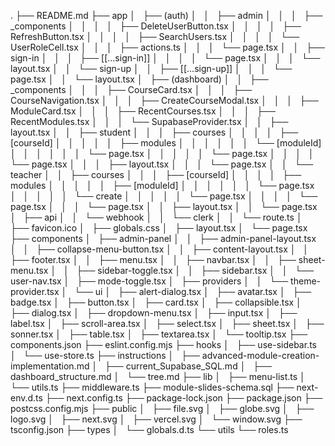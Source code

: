 .
├── README.md
├── app
│   ├── (auth)
│   │   ├── admin
│   │   │   ├── _components
│   │   │   │   ├── DeleteUserButton.tsx
│   │   │   │   ├── RefreshButton.tsx
│   │   │   │   ├── SearchUsers.tsx
│   │   │   │   └── UserRoleCell.tsx
│   │   │   ├── actions.ts
│   │   │   └── page.tsx
│   │   ├── sign-in
│   │   │   ├── [[...sign-in]]
│   │   │   │   └── page.tsx
│   │   │   └── layout.tsx
│   │   └── sign-up
│   │       ├── [[...sign-up]]
│   │       │   └── page.tsx
│   │       └── layout.tsx
│   ├── (dashboard)
│   │   ├── _components
│   │   │   ├── CourseCard.tsx
│   │   │   ├── CourseNavigation.tsx
│   │   │   ├── CreateCourseModal.tsx
│   │   │   ├── ModuleCard.tsx
│   │   │   ├── RecentCourses.tsx
│   │   │   ├── RecentModules.tsx
│   │   │   └── SupabaseProvider.tsx
│   │   ├── layout.tsx
│   │   ├── student
│   │   │   ├── courses
│   │   │   │   ├── [courseId]
│   │   │   │   │   ├── modules
│   │   │   │   │   │   └── [moduleId]
│   │   │   │   │   │       └── page.tsx
│   │   │   │   │   └── page.tsx
│   │   │   │   └── page.tsx
│   │   │   ├── layout.tsx
│   │   │   └── page.tsx
│   │   └── teacher
│   │       ├── courses
│   │       │   ├── [courseId]
│   │       │   │   ├── modules
│   │       │   │   │   ├── [moduleId]
│   │       │   │   │   │   └── page.tsx
│   │       │   │   │   └── create
│   │       │   │   │       └── page.tsx
│   │       │   │   └── page.tsx
│   │       │   └── page.tsx
│   │       ├── layout.tsx
│   │       └── page.tsx
│   ├── api
│   │   └── webhook
│   │       └── clerk
│   │           └── route.ts
│   ├── favicon.ico
│   ├── globals.css
│   ├── layout.tsx
│   └── page.tsx
├── components
│   ├── admin-panel
│   │   ├── admin-panel-layout.tsx
│   │   ├── collapse-menu-button.tsx
│   │   ├── content-layout.tsx
│   │   ├── footer.tsx
│   │   ├── menu.tsx
│   │   ├── navbar.tsx
│   │   ├── sheet-menu.tsx
│   │   ├── sidebar-toggle.tsx
│   │   ├── sidebar.tsx
│   │   └── user-nav.tsx
│   ├── mode-toggle.tsx
│   ├── providers
│   │   └── theme-provider.tsx
│   └── ui
│       ├── alert-dialog.tsx
│       ├── avatar.tsx
│       ├── badge.tsx
│       ├── button.tsx
│       ├── card.tsx
│       ├── collapsible.tsx
│       ├── dialog.tsx
│       ├── dropdown-menu.tsx
│       ├── input.tsx
│       ├── label.tsx
│       ├── scroll-area.tsx
│       ├── select.tsx
│       ├── sheet.tsx
│       ├── sonner.tsx
│       ├── table.tsx
│       ├── textarea.tsx
│       └── tooltip.tsx
├── components.json
├── eslint.config.mjs
├── hooks
│   ├── use-sidebar.ts
│   └── use-store.ts
├── instructions
│   ├── advanced-module-creation-implementation.md
│   ├── current_Supabase_SQL.md
│   ├── dashboard_structure.md
│   └── tree.md
├── lib
│   ├── menu-list.ts
│   └── utils.ts
├── middleware.ts
├── module-slides-schema.sql
├── next-env.d.ts
├── next.config.ts
├── package-lock.json
├── package.json
├── postcss.config.mjs
├── public
│   ├── file.svg
│   ├── globe.svg
│   ├── logo.svg
│   ├── next.svg
│   ├── vercel.svg
│   └── window.svg
├── tsconfig.json
├── types
│   └── globals.d.ts
└── utils
    └── roles.ts